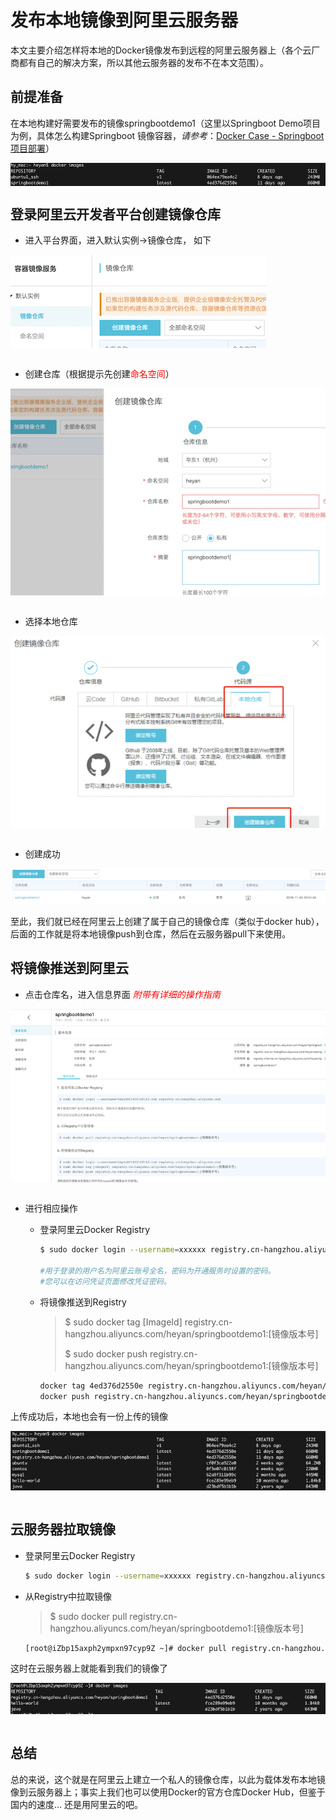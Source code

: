 # 发布本地镜像到阿里云服务器

本文主要介绍怎样将本地的Docker镜像发布到远程的阿里云服务器上（各个云厂商都有自己的解决方案，所以其他云服务器的发布不在本文范围）。



## 前提准备

在本地构建好需要发布的镜像springbootdemo1（这里以Springboot Demo项目为例，具体怎么构建Springboot 镜像容器，*请参考*：[Docker Case - Springboot项目部署](https://heyan.site:8001/DevOps/Docker/DockerCase_Springboot.html)）

<div style="display:flex;"><img src="./images/plta-1.jpg" alt="springbootdemo1" style="display:block;" align="left"/></div>


## **登录阿里云开发者平台创建镜像仓库**

- 进入平台界面，进入默认实例->镜像仓库， 如下

<div style="display:flex;"><img src="./images/plta-2.jpg" alt="" style="display:block;" align="left"/></div>
<br>

- 创建仓库（根据提示先创建<font color="red">命名空间</font>）

<div style="display:flex;"><img src="./images/plta-3.jpg" alt="创建参考" style="display:block;" align="left"/></div>
<br>

- 选择本地仓库

<div style="display:flex;"><img src="./images/plta-4.jpg" alt="" style="display:block;" align="left"/></div>
<br>

- 创建成功

<div style="display:flex;"><img src="./images/plta-5.jpg" alt="" style="display:block;" align="left"/></div>


至此，我们就已经在阿里云上创建了属于自己的镜像仓库（类似于docker hub），后面的工作就是将本地镜像push到仓库，然后在云服务器pull下来使用。



## **将镜像推送到阿里云**

- 点击仓库名，进入信息界面 *<font color="red">附带有详细的操作指南</font>*

<div style="display:flex;"><img src="./images/plta-6.jpg" alt="仓库信息" style="display:block;" align="left"/></div>
<br>

- 进行相应操作

  - 登录阿里云Docker Registry

    ```sh
    $ sudo docker login --username=xxxxxx registry.cn-hangzhou.aliyuncs.com
    
    #用于登录的用户名为阿里云账号全名，密码为开通服务时设置的密码。
    #您可以在访问凭证页面修改凭证密码。
    ```

  - 将镜像推送到Registry

    >$ sudo docker tag [ImageId] registry.cn-hangzhou.aliyuncs.com/heyan/springbootdemo1:[镜像版本号]
    >
    >$ sudo docker push registry.cn-hangzhou.aliyuncs.com/heyan/springbootdemo1:[镜像版本号]

    ```sh
    docker tag 4ed376d2550e registry.cn-hangzhou.aliyuncs.com/heyan/springbootdemo1:1
    docker push registry.cn-hangzhou.aliyuncs.com/heyan/springbootdemo1:1
    ```

上传成功后，本地也会有一份上传的镜像

<div style="display:flex;"><img src="./images/plta-7.jpg" alt="本地镜像" style="display:block;" align="left"/></div>
<br />



## **云服务器拉取镜像**

- 登录阿里云Docker Registry

  ```sh
  $ sudo docker login --username=xxxxxx registry.cn-hangzhou.aliyuncs.com
  ```

- 从Registry中拉取镜像

  > $ sudo docker pull registry.cn-hangzhou.aliyuncs.com/heyan/springbootdemo1:[镜像版本号]

  ```sh
  [root@iZbp15axph2ympxn97cyp9Z ~]# docker pull registry.cn-hangzhou.aliyuncs.com/heyan/springbootdemo1:1
  ```

这时在云服务器上就能看到我们的镜像了

<div style="display:flex;"><img src="./images/plta-8.jpg" alt="服务器上的镜像" style="display:block;" align="left"/></div>
<br />

## 总结

总的来说，这个就是在阿里云上建立一个私人的镜像仓库，以此为载体发布本地镜像到云服务器上；事实上我们也可以使用Docker的官方仓库Docker Hub，但鉴于国内的速度... 还是用阿里云的吧。